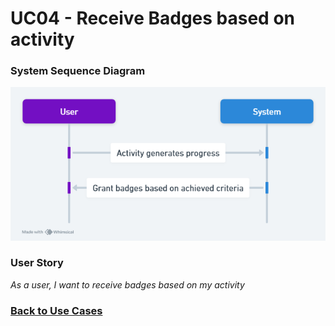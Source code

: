 # UC04 - Receive Badges based on activity

### System Sequence Diagram

![UC04 SMD](01.Engineering/Receive%20Badges%20Based%20on%20Activity.png)

### User Story

_As a user, I want to receive badges based on my activity_

### [Back to Use Cases](../README.md)